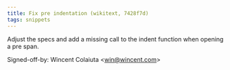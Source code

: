 ```yaml
---
title: Fix pre indentation (wikitext, 7428f7d)
tags: snippets
---
```


Adjust the specs and add a missing call to the indent function when opening a pre span.

Signed-off-by: Wincent Colaiuta &lt;win@wincent.com&gt;
